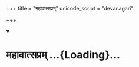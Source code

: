 +++
title = "महावात्सप्रम्"
unicode_script = "devanagari"

+++
<div class="js_include" includetitle="false" newlevelforh1="1" unfilled url="/vedAH_sAma/paravastu-saama/devaH/somaH/mahAvAtsapram/">
<details open><summary><h1>महावात्सप्रम् ...{Loading}...</h1></summary>
<div class="js_include" includetitle="true" newlevelforh1="3" unfilled="" url="../somaH-pavate-mahAvAtsapram/"></div>
<div class="js_include" includetitle="true" newlevelforh1="3" unfilled="" url="../purojitI-vo-mahAvAtsapram/"></div>
</details>
</div>